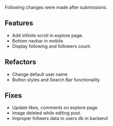Following changes were made after submissions.

## Features
- Add infinite scroll in explore page.
- Bottom navbar in mobile.
- Display following and followers count.

## Refactors
- Change default user name
- Button styles and Search Bar functionality.

## Fixes
- Update likes, comments on explore page.
- Image deleted while editing post.
- Improper follwers data in users db in backend
